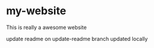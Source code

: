 # my-website
This is really a awesome website


update readme on update-readme branch
updated locally
